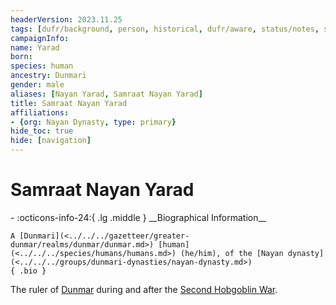 ```yaml
---
headerVersion: 2023.11.25
tags: [dufr/background, person, historical, dufr/aware, status/notes, status/unknown]
campaignInfo:
name: Yarad
born:
species: human
ancestry: Dunmari
gender: male
aliases: [Nayan Yarad, Samraat Nayan Yarad]
title: Samraat Nayan Yarad
affiliations:
- {org: Nayan Dynasty, type: primary}
hide_toc: true
hide: [navigation]
---
```

# Samraat Nayan Yarad
<div class="grid cards ext-narrow-margin ext-one-column" markdown>
- :octicons-info-24:{ .lg .middle } __Biographical Information__

    A [Dunmari](<../../../gazetteer/greater-dunmar/realms/dunmar/dunmar.md>) [human](<../../../species/humans/humans.md>) (he/him), of the [Nayan dynasty](<../../../groups/dunmari-dynasties/nayan-dynasty.md>)  
    { .bio }

</div>


The ruler of [Dunmar](<../../../gazetteer/greater-dunmar/realms/dunmar/dunmar.md>) during and after the [Second Hobgoblin War](<../../../events/1600s/second-hobgoblin-war.md>).
